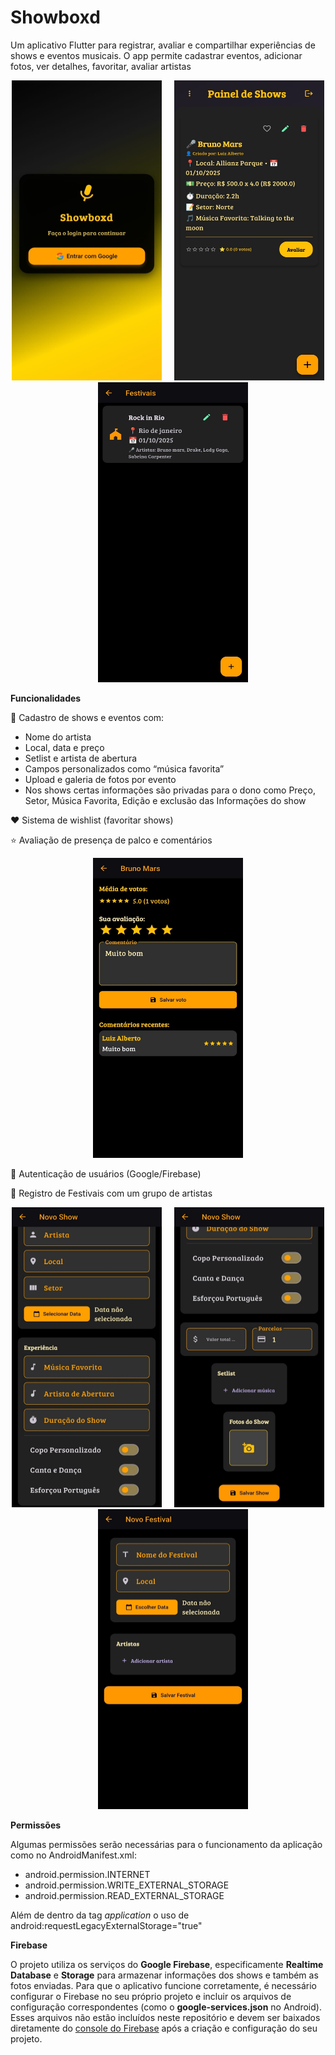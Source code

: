 # Showboxd

Um aplicativo Flutter para registrar, avaliar e compartilhar experiências de shows e eventos musicais. O app permite cadastrar eventos, adicionar fotos, ver detalhes, favoritar, avaliar artistas

<p align="center">
<img src="/imagens/login.jpeg" width="240" height="480">
  &nbsp;&nbsp;&nbsp;
<img src="/imagens/inicio.jpeg" width="240" height="480">
  &nbsp;&nbsp;&nbsp;
<img src="/imagens/festivalinicio.jpeg" width="240" height="480">
</p>
  
**Funcionalidades**

📌 Cadastro de shows e eventos com:
- Nome do artista
- Local, data e preço
- Setlist e artista de abertura
- Campos personalizados como “música favorita”
- Upload e galeria de fotos por evento
- Nos shows certas informações são privadas para o dono como Preço, Setor, Música Favorita, Edição e exclusão das Informações do show
  
❤️ Sistema de wishlist (favoritar shows)

⭐ Avaliação de presença de palco e comentários

<p align="center">
<img src="/imagens/avaliacao.jpeg" width="240" height="480">
</p>

👤 Autenticação de usuários (Google/Firebase)

🎉 Registro de Festivais com um grupo de artistas

<p align="center">
<img src="/imagens/showregistro1.jpeg" width="240" height="480">
  &nbsp;&nbsp;&nbsp;
<img src="/imagens/showregistro2.jpeg" width="240" height="480">
  &nbsp;&nbsp;&nbsp;
<img src="/imagens/festivalregistro.jpeg" width="240" height="480">
</p>

**Permissões**

Algumas permissões serão necessárias para o funcionamento da aplicação como no AndroidManifest.xml:

- android.permission.INTERNET
- android.permission.WRITE_EXTERNAL_STORAGE
- android.permission.READ_EXTERNAL_STORAGE

Além de dentro da tag *application* o uso de android:requestLegacyExternalStorage="true"

**Firebase**

O projeto utiliza os serviços do **Google Firebase**, especificamente **Realtime Database** e **Storage** para armazenar informações dos shows e também as fotos enviadas. Para que o aplicativo funcione corretamente, é necessário configurar o Firebase no seu próprio projeto e incluir os arquivos de configuração correspondentes (como o **google-services.json** no Android). Esses arquivos não estão incluídos neste repositório e devem ser baixados diretamente do [console do Firebase](https://console.firebase.google.com/) após a criação e configuração do seu projeto.

